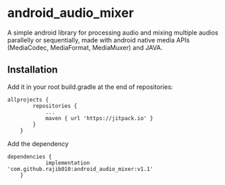 # android_audio_mixer
A simple android library for processing audio and mixing multiple audios parallelly or sequentially, made with android native media APIs (MediaCodec, MediaFormat, MediaMuxer) and JAVA.
## Installation

Add it in your root build.gradle at the end of repositories:

```
allprojects {
		repositories {
			...
			maven { url 'https://jitpack.io' }
		}
	}
```

Add the dependency
```
dependencies {
	        implementation 'com.github.rajib010:android_audio_mixer:v1.1'
	}
```
